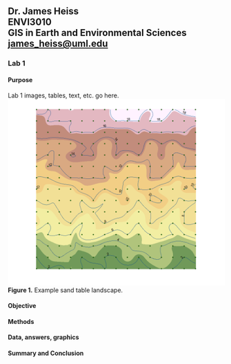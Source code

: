 ## Dr. James Heiss <br> ENVI3010 <br> GIS in Earth and Environmental Sciences <br> james_heiss@uml.edu
### Lab 1

#### Purpose
Lab 1 images, tables, text, etc. go here.
<br>
![hover-over text](SandTable.png)
**Figure 1.** Example sand table landscape.

#### Objective

#### Methods

#### Data, answers, graphics

#### Summary and Conclusion


